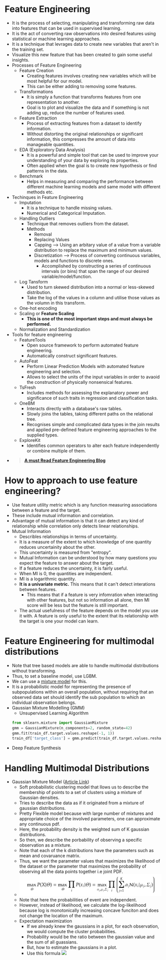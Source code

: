 # Feature Engineering
* It is the process of selecting, manipulating and transforming raw data into features that can be used in supervised learning.
* It is the act of converting raw observations into desired features using statistical or machine learning approaches.
* It is a technique that levrages data to create new variables that aren't in the training set.
* Visualize this new feature that has been created to gain some useful insights.
* Processes of Feature Engineering
    * Feature Creation
        * Creating features involves creating new variables which will be most helpful for our model.
        * This can be either adding to removing some features.
    * Transformations
        * It is simply a function that transforms features from one representation to another.
        * Goal is to plot and visualize the data and if something is not adding up, reduce the number of features used.
    * Feature Extraction
        * Process of extracting features from a dataset to identify information.
        * Without distorting the original relationships or significant information, this compresses the amount of data into manageable quantities.
    * EDA (Exploratory Data Analysis)
        * It is a powerful and simple tool that can be used to improve your understanding of your data by exploring its properties.
        * Often applied when the goal is to create new hypothesis or find patterns in the data.
    * Benchmark
        * Helps in measuring and comparing the performance between different machine learning models and same model with different methods etc.
* Techinques in Feature Engineering
    * Imputation
        * It is a technique to handle missing values.
        * Numerical and Categorical Imputation.
    * Handling Outliers
        * Technique that removes outliers from the dataset.
        * Methods
            * Removal
            * Replacing Values
            * Capping --> Using an arbitary value of a value from a variable distribution to replace the maximum and minimum values.
            * Discretization --> Process of converting continuous variables, models and functions to discrete ones.
                * Accomplished by constructing a series of continuous intervals (or bins) that span the range of our desired variable/model/function.
    * Log Tansform
        * Used to turn skewed distribution into a normal or less-skewed distribution.
        * Take the log of the values in a column and utilise those values as the volumn in this transform.
    * One-hot encoding
    * Scaling or **Feature Scaling**
        * **This is one of the most important steps and must always be performed.**
    * Normalization and Standardization
* Tools for feature engineering
    * FeatureTools
        * Open source framework to perform automated feature engineering.
        * Automatically construct significant features.
    * AutoFeat
        * Perform Linear Prediction Models with automated feature engineering and selection.
        * Allows to select the units of the input variables in order to avaoid the construction of physically nonsensical features.
    * TsFresh
        * Includes methods for assessing the explanatory power and significance of such traits in regression and classification tasks.
    * OneBM
        * Interacts directly with a database's raw tables.
        * Slowly joins the tables, taking different paths on the relational tree.
        * Recognises simple and complicated data types in the join results and applied pre-defined feature engineering approaches to the supplied types.
    * ExploreKit
        * Identifies common operators to alter each feature independently or combine multiple of them.
* > [**A must Read Feature Engineering Blog**](https://towardsdatascience.com/feature-engineering-for-machine-learning-3a5e293a5114#3abe)


# How to approach to use feature engineering?
* Use feature utility metric which is any function measuring associations between a feature and the target.
* These include mutual information and correlation.
* Advantage of mutual information is that it can detect any kind of relationship while correlation only detects linear relationships.
* Mutual Information
    * Describles relationships in terms of uncertainty.
    * It is a measure of the extent to which knowledge of one quantity reduces uncertainity about the other.
    * This uncertainty is measured from "entropy".
    * Mutual Information can be understood by how many questions you expect the feature to answer about the target.
    * If a feature reduces the uncertainty, it is fairly useful.
    * When MI is 0, the quantities are independent.
    * MI is a logarithmic quantity.
    * **It is a univariate metric.** This means that it can't detect interations between features.
        * This means that if a feature is very infomration when interacting with other features, but not so information all alone, then MI score will be less but the feature is still important.
    * The actual usefulness of the feature depends on the model you use it with. A feature is only useful to the extent that its relationship with the target is one your model can learn.

# Feature Engineering for multimodal distributions
* Note that tree based models are able to handle multimodal distributions without transforming.
* Thus, to set a baseline model, use LGBM.
* We can use a [mixture model](https://en.wikipedia.org/wiki/Mixture_model) for this. 
* It is a probabilistic model for representing the presence of subpopulations within an overall population, without requiring that an observed data set should identify the sub population to which an individual observation belongs.
* Gaussian Mixture Modelling (GMM)
    * Unsupervised Learning Algorithm
    ```python
    from sklearn.mixture import GaussianMixture
    gmm = GaussianMixture(n_components=2, random_state=42)
    gmm.fit(train_df.target.values.reshape(-1, 1))
    train_df['target_class'] = gmm.predict(train_df.target.values.reshape(-1, 1))
    ```
* Deep Feature Synthesis

# Handling Multimodal Distributions
* Gaussian Mixture Model ([Article Link](https://towardsdatascience.com/gaussian-mixture-models-and-expectation-maximization-a-full-explanation-50fa94111ddd))
    * Soft probabilistic clustering model that llows us to describe the membership of points to a set of clusters using a mixture of Gaussian densities.
    * Tries to describe the data as if it originated from a mixture of gaussian distributions.
    * Pretty Flexible model because with large number of mixtures and appropriate choice of the involved parameters, one can approximate any continuous pdf.
    * Here, the probability density is the weighted sum of K gaussian distributions.
    * So then, we describe the porbability of observing a specific observation as a mixture.
    * Note that each of the k distributions have the parameters such as mean and covaruance matrix.
    * Thus, we want the parameter values that maximizes the likelihood of the dataset or the parameter that maximizes the probability of observing all the data points together i.e joint PDF.
    * ![](./assets/images/Expectation_maximization_FE.png)
    * Note that here the probabilities of event are independent.
    * However, instead of likelihood, we calculate the log-likelihood because  log is  monotonically increasing concave funciton and does not change the location of the maximum.
    * Expectation maximization
        * If we already knew the gaussians in a plot, for each observation, we would compute the cluster probabilities.
        * Probability would be the ratio between the gaussian value and the sum of all guassians.
        * But, how to estimate the gaussians in a plot.
        * Use this formula ![](./assets/images/EM_GMM_Paramter_Estimation.png)